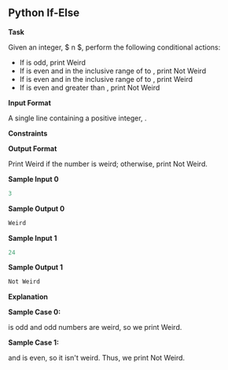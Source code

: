 ## Python If-Else

**Task**

Given an integer, \$ n \$, perform the following conditional actions:

- If  is odd, print Weird
- If  is even and in the inclusive range of  to , print Not Weird
- If  is even and in the inclusive range of  to , print Weird
- If  is even and greater than , print Not Weird

**Input Format**

A single line containing a positive integer, .

**Constraints**

**Output Format**

Print Weird if the number is weird; otherwise, print Not Weird.

**Sample Input 0**
```python
3
```

**Sample Output 0**

```python
Weird
```

**Sample Input 1**

```python
24
```

**Sample Output 1**

```python
Not Weird
```

**Explanation**

**Sample Case 0:**

 is odd and odd numbers are weird, so we print Weird.

**Sample Case 1:**

 and  is even, so it isn't weird. Thus, we print Not Weird.